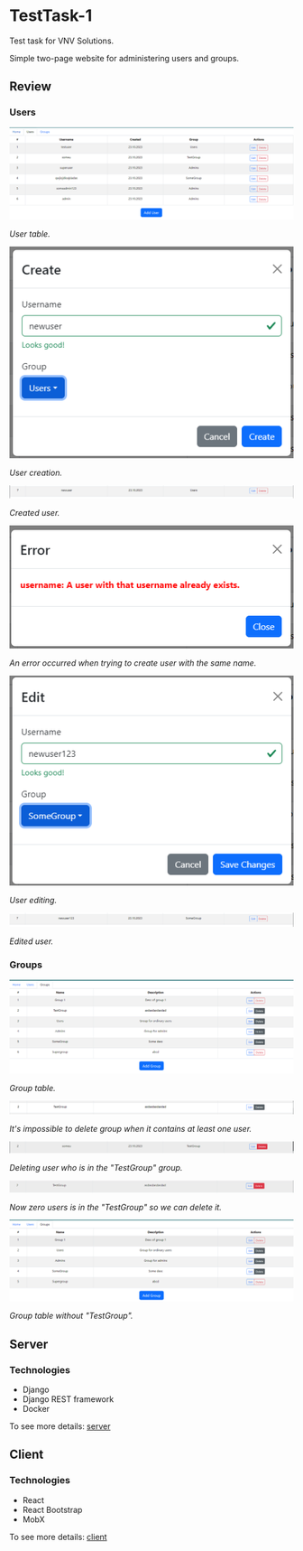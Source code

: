 # TestTask-1

Test task for VNV Solutions.

Simple two-page website for administering users and groups.

## Review

### Users

<p align="center">
  <img src="docs/imgs/img.png" alt="User creating"/>

<i>User table.</i>
</p>



<p align="center">
  <img src="docs/imgs/img_1.png" alt="User creating"/>

<i>User creation.</i>
</p>



<p align="center">
  <img src="docs/imgs/img_2.png" alt="User creating"/>

<i>Created user.</i>
</p>



<p align="center">
  <img src="docs/imgs/img_3.png" alt="User creating"/>

<i>An error occurred when trying to create user with the same name.</i>
</p>


<p align="center">
  <img src="docs/imgs/img_4.png" alt="User creating"/>

<i>User editing.</i>
</p>



<p align="center">
  <img src="docs/imgs/img_5.png" alt="User creating"/>

<i>Edited user.</i>
</p>

### Groups

<p align="center">
    <img src="docs/imgs/img_6.png" alt="User creating"/>

<i>Group table.</i>
</p>



<p align="center">
  <img src="docs/imgs/img_7.png" alt="User creating"/>

<i>It's impossible to delete group when it contains at least one user.</i>
</p>



<p align="center">
  <img src="docs/imgs/img_8.png" alt="User creating"/>

<i>Deleting user who is in the "TestGroup" group.</i>
</p>



<p align="center">
  <img src="docs/imgs/img_9.png" alt="User creating"/>

<i>Now zero users is in the "TestGroup" so we can delete it.</i>
</p>



<p align="center">
  <img src="docs/imgs/img_10.png" alt="User creating"/>

<i>Group table without "TestGroup".</i>
</p>

## Server

### Technologies

- Django
- Django REST framework
- Docker

To see more details: [server](server)

## Client

### Technologies

- React
- React Bootstrap
- MobX

To see more details: [client](client)

